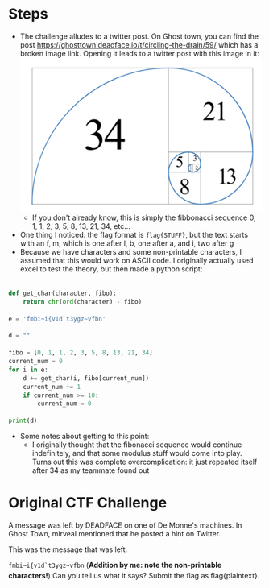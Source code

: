 # Steps
- The challenge alludes to a twitter post. On Ghost town, you can find the post https://ghosttown.deadface.io/t/circling-the-drain/59/ which has a broken image link. Opening it leads to a twitter post with this image in it: ![spiral.png](../../_resources/spiral.png)
	- If you don't already know, this is simply the fibbonacci sequence 0, 1, 1, 2, 3, 5, 8, 13, 21, 34, etc...
- One thing I noticed: the flag format is `flag{STUFF}`, but the text starts with an f, m, which is one after l, b, one after a, and i, two after g
- Because we have characters and some non-printable characters, I assumed that this would work on ASCII code. I originally actually used excel to test the theory, but then made a python script:
```python

def get_char(character, fibo):
    return chr(ord(character) - fibo)

e = 'fmbi~i{v1d`t3ygz~vfbn'

d = ""

fibo = [0, 1, 1, 2, 3, 5, 8, 13, 21, 34]
current_num = 0
for i in e:
    d += get_char(i, fibo[current_num])
    current_num += 1
    if current_num >= 10:
        current_num = 0

print(d)
```
- Some notes about getting to this point:
	- I originally thought that the fibonacci sequence would continue indefinitely, and that some modulus stuff would come into play. Turns out this was complete overcomplication: it just repeated itself after 34 as my teammate found out


# Original CTF Challenge
A message was left by DEADFACE on one of De Monne's machines. In Ghost Town, mirveal mentioned that he posted a hint on Twitter.

This was the message that was left:

```fmbi~i{v1d`t3ygz~vfbn``` (**Addition by me: note the non-printable characters!**)
Can you tell us what it says? Submit the flag as flag{plaintext}.
